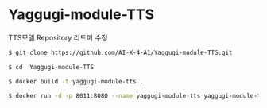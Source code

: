 # Yaggugi-module-TTS
TTS모델 Repository
리드미 수정

```bash
$ git clone https://github.com/AI-X-4-A1/Yaggugi-module-TTS.git

$ cd  Yaggugi-module-TTS

$ docker build -t yaggugi-module-tts .

$ docker run -d -p 8011:8080 --name yaggugi-module-tts yaggugi-module-tts

```